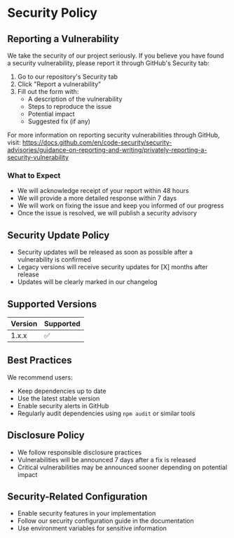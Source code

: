 # Security Policy

## Reporting a Vulnerability

We take the security of our project seriously. If you believe you have found a security vulnerability, please report it through GitHub's Security tab:

1. Go to our repository's Security tab
2. Click "Report a vulnerability"
3. Fill out the form with:
   - A description of the vulnerability
   - Steps to reproduce the issue
   - Potential impact
   - Suggested fix (if any)

For more information on reporting security vulnerabilities through GitHub, visit: https://docs.github.com/en/code-security/security-advisories/guidance-on-reporting-and-writing/privately-reporting-a-security-vulnerability

### What to Expect

- We will acknowledge receipt of your report within 48 hours
- We will provide a more detailed response within 7 days
- We will work on fixing the issue and keep you informed of our progress
- Once the issue is resolved, we will publish a security advisory

## Security Update Policy

- Security updates will be released as soon as possible after a vulnerability is confirmed
- Legacy versions will receive security updates for [X] months after release
- Updates will be clearly marked in our changelog

## Supported Versions

| Version | Supported          |
| ------- | ------------------ |
| 1.x.x   | :white_check_mark: |

## Best Practices

We recommend users:

- Keep dependencies up to date
- Use the latest stable version
- Enable security alerts in GitHub
- Regularly audit dependencies using `npm audit` or similar tools

## Disclosure Policy

- We follow responsible disclosure practices
- Vulnerabilities will be announced 7 days after a fix is released
- Critical vulnerabilities may be announced sooner depending on potential impact

## Security-Related Configuration

- Enable security features in your implementation
- Follow our security configuration guide in the documentation
- Use environment variables for sensitive information
